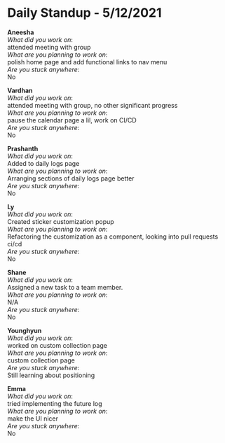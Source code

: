 # Daily Standup - 5/12/2021

**Aneesha**  
*What did you work on*:  
attended meeting with group  
*What are you planning to work on*:  
polish home page and add functional links to nav menu  
*Are you stuck anywhere*:  
No

**Vardhan**  
*What did you work on*:  
attended meeting with group, no other significant progress  
*What are you planning to work on*:  
pause the calendar page a lil, work on CI/CD  
*Are you stuck anywhere*:  
No

**Prashanth**  
*What did you work on*:  
Added to daily logs page  
*What are you planning to work on*:  
Arranging sections of daily logs page better  
*Are you stuck anywhere*:  
No

**Ly**  
*What did you work on*:  
Created sticker customization popup  
*What are you planning to work on*:  
Refactoring the customization as a component, looking into pull requests ci/cd  
*Are you stuck anywhere*:  
No

**Shane**  
*What did you work on*:  
Assigned a new task to a team member.  
*What are you planning to work on*:  
N/A  
*Are you stuck anywhere*:  
No

**Younghyun**  
*What did you work on*:  
worked on custom collection page  
*What are you planning to work on*:  
custom collection page  
*Are you stuck anywhere*:  
Still learning about positioning

**Emma**  
*What did you work on*:  
tried implementing the future log  
*What are you planning to work on*:  
make the UI nicer  
*Are you stuck anywhere*:  
No